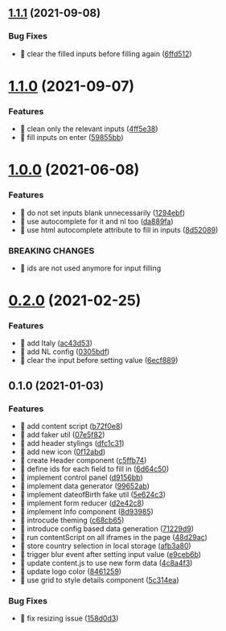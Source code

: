 ## [1.1.1](https://github.com/umutcanbolat/autofillr/compare/v1.1.0...v1.1.1) (2021-09-08)


### Bug Fixes

* 🐛 clear the filled inputs before filling again ([6ffd512](https://github.com/umutcanbolat/autofillr/commit/6ffd5123eaec40eeb37fb323f9857430d1b50bd7))

# [1.1.0](https://github.com/umutcanbolat/autofillr/compare/v1.0.0...v1.1.0) (2021-09-07)


### Features

* 🎸 clean only the relevant inputs ([4ff5e38](https://github.com/umutcanbolat/autofillr/commit/4ff5e38b3781d5e99744834de12cc8bbd5abb90e))
* 🎸 fill inputs on enter ([59855bb](https://github.com/umutcanbolat/autofillr/commit/59855bba56748ceadc62c5040969aa03921b75c9))

# [1.0.0](https://github.com/umutcanbolat/autofillr/compare/v0.2.0...v1.0.0) (2021-06-08)


### Features

* 🎸 do not set inputs blank unnecessarily ([1294ebf](https://github.com/umutcanbolat/autofillr/commit/1294ebfbcfcec2f1962a1a94b657eef904dce23c))
* 🎸 use autocomplete for it and nl too ([da889fa](https://github.com/umutcanbolat/autofillr/commit/da889faf7a3364280e47703f5b2f4acc6b4aa854))
* 🎸 use html autocomplete attribute to fill in inputs ([8d52089](https://github.com/umutcanbolat/autofillr/commit/8d52089c9f0b459014fa35b2d6bb7bd944abd690))


### BREAKING CHANGES

* 🧨 ids are not used anymore for input filling

# [0.2.0](https://github.com/umutcanbolat/autofillr/compare/v0.1.0...v0.2.0) (2021-02-25)


### Features

* 🎸 add Italy ([ac43d53](https://github.com/umutcanbolat/autofillr/commit/ac43d53a1e7a5737432e59a3b14b2d8237d5462f))
* 🎸 add NL config ([0305bdf](https://github.com/umutcanbolat/autofillr/commit/0305bdfa318440a508f1df45b340ce720366f25d))
* 🎸 clear the input before setting value ([6ecf889](https://github.com/umutcanbolat/autofillr/commit/6ecf889492d3fb5249e7b98ee727fbccfee83d32))

## 0.1.0 (2021-01-03)

### Features

- 🎸 add content script ([b72f0e8](https://github.com/umutcanbolat/autofillr/commit/b72f0e8bc8b28da8a512cbc4d2beb261d758004d))
- 🎸 add faker util ([07e5f82](https://github.com/umutcanbolat/autofillr/commit/07e5f82513b9693e999563af319a016521a8259f))
- 🎸 add header stylings ([dfc1c31](https://github.com/umutcanbolat/autofillr/commit/dfc1c31bf441caf2cb23b894f3e3132f50978989))
- 🎸 add new icon ([0f12abd](https://github.com/umutcanbolat/autofillr/commit/0f12abdf234d27e0779567f5a635959b64eada39))
- 🎸 create Header component ([c5ffb74](https://github.com/umutcanbolat/autofillr/commit/c5ffb74e801be0387a7b0697bf50df000067b5ec))
- 🎸 define ids for each field to fill in ([6d64c50](https://github.com/umutcanbolat/autofillr/commit/6d64c50e5ac9fa21f93886cadce432123d615739))
- 🎸 implement control panel ([d9156bb](https://github.com/umutcanbolat/autofillr/commit/d9156bb73395e51b684ba7dd712382444e9f0cde))
- 🎸 implement data generator ([99652ab](https://github.com/umutcanbolat/autofillr/commit/99652ab1a950359d7142ff57cf4acc4b0070ca24))
- 🎸 implement dateofBirth fake util ([5e624c3](https://github.com/umutcanbolat/autofillr/commit/5e624c3e5abae43a875701967e1036997bba72be))
- 🎸 implement form reducer ([d2e42c8](https://github.com/umutcanbolat/autofillr/commit/d2e42c86c34ff25000e2608eb37ef796344434e8))
- 🎸 implement Info component ([8d93985](https://github.com/umutcanbolat/autofillr/commit/8d9398562ce29784c5fb577449a4d92c6d17227d))
- 🎸 introcude theming ([c68cb65](https://github.com/umutcanbolat/autofillr/commit/c68cb657b73049a2ef755a72b1d9d301ee50189b))
- 🎸 introduce config based data generation ([71229d9](https://github.com/umutcanbolat/autofillr/commit/71229d9c5b73b325d6bfb4ad7663eada24cb3766))
- 🎸 run contentScript on all iframes in the page ([48d29ac](https://github.com/umutcanbolat/autofillr/commit/48d29ac51d140c07d4e37b6ad8fc923d4ddaa20e))
- 🎸 store country selection in local storage ([afb3a80](https://github.com/umutcanbolat/autofillr/commit/afb3a80ff926b0d53631ec696c8514321107515f))
- 🎸 trigger blur event after setting input value ([e9ceb6b](https://github.com/umutcanbolat/autofillr/commit/e9ceb6b67f79d0edd0c02fce07cd920ce3ceac89))
- 🎸 update content.js to use new form data ([4c8a4f3](https://github.com/umutcanbolat/autofillr/commit/4c8a4f37f7e406449a02a3bfcc3e8122de22ad37))
- 🎸 update logo color ([8461259](https://github.com/umutcanbolat/autofillr/commit/8461259099e6de1d32674ca81331df4c6b4a9da8))
- 🎸 use grid to style details component ([5c314ea](https://github.com/umutcanbolat/autofillr/commit/5c314ea4a75a6546a95b6cd9747096c4e4496f45))

### Bug Fixes

- 🐛 fix resizing issue ([158d0d3](https://github.com/umutcanbolat/autofillr/commit/158d0d3bfb426301a8dff57a54595c14c0001552))
